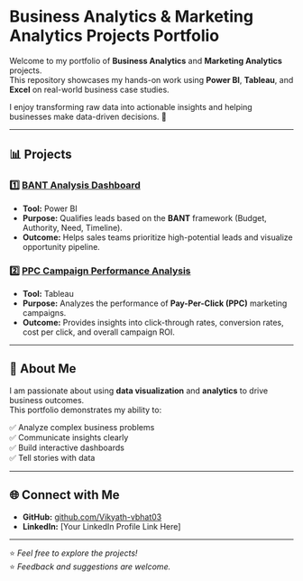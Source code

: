 # Business Analytics & Marketing Analytics Projects Portfolio

Welcome to my portfolio of **Business Analytics** and **Marketing Analytics** projects.  
This repository showcases my hands-on work using **Power BI**, **Tableau**, and **Excel** on real-world business case studies.

I enjoy transforming raw data into actionable insights and helping businesses make data-driven decisions. 🚀

---

## 📊 Projects

### 1️⃣ [BANT Analysis Dashboard](./BANT-Analysis)

- **Tool:** Power BI
- **Purpose:** Qualifies leads based on the **BANT** framework (Budget, Authority, Need, Timeline).
- **Outcome:** Helps sales teams prioritize high-potential leads and visualize opportunity pipeline.

### 2️⃣ [PPC Campaign Performance Analysis](./PPC-Campaign-Performance)

- **Tool:** Tableau
- **Purpose:** Analyzes the performance of **Pay-Per-Click (PPC)** marketing campaigns.
- **Outcome:** Provides insights into click-through rates, conversion rates, cost per click, and overall campaign ROI.

---

## 🚀 About Me

I am passionate about using **data visualization** and **analytics** to drive business outcomes.  
This portfolio demonstrates my ability to:

✅ Analyze complex business problems  
✅ Communicate insights clearly  
✅ Build interactive dashboards  
✅ Tell stories with data  

---

## 🌐 Connect with Me

- **GitHub:** [github.com/Vikyath-vbhat03](https://github.com/Vikyath-vbhat03)
- **LinkedIn:** [Your LinkedIn Profile Link Here]

---

⭐ *Feel free to explore the projects!*  
⭐ *Feedback and suggestions are welcome.*
